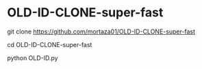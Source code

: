# OLD-ID-CLONE-super-fast

git clone https://github.com/mortaza01/OLD-ID-CLONE-super-fast

cd OLD-ID-CLONE-super-fast

python OLD-ID.py
